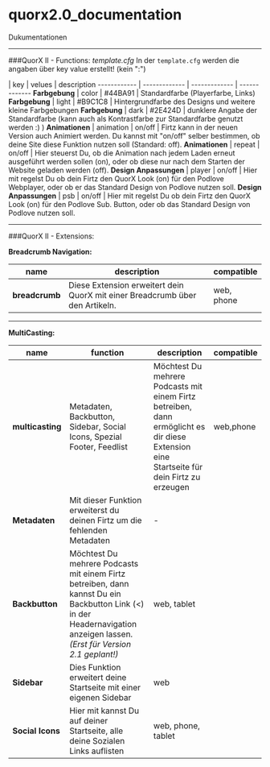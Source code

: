 # quorx2.0_documentation
Dukumentationen 

****
###QuorX II - Functions: *template.cfg*
In der <code>template.cfg</code> werden die angaben über key value erstellt! (kein ":")

 | key | velues | description
------------ | ------------- | ------------- | -------------
**Farbgebung** | color | #44BA91 | Standardfarbe (Playerfarbe, Links)
**Farbgebung**  | light | #B9C1C8 | Hintergrundfarbe des Designs und weitere kleine Farbgebungen
**Farbgebung** | dark | #2E424D | dunklere Angabe der Standardfarbe (kann auch als Kontrastfarbe zur Standardfarbe genutzt werden :) )
**Animationen** | animation | on/off | Firtz kann in der neuen Version auch Animiert werden. Du kannst mit "on/off" selber bestimmen, ob deine Site diese Funktion nutzen soll (Standard: off).
**Animationen** | repeat | on/off | Hier steuerst Du, ob die Animation nach jedem Laden erneut ausgeführt werden sollen (on), oder ob diese nur nach dem Starten der Website geladen werden (off).
**Design Anpassungen** | player | on/off | Hier mit regelst Du ob dein Firtz den QuorX Look (on) für den Podlove Webplayer, oder ob er das Standard Design von Podlove nutzen soll.
**Design Anpassungen** | psb | on/off | Hier mit regelst Du ob dein Firtz den QuorX Look (on) für den Podlove Sub. Button, oder ob das Standard Design von Podlove nutzen soll.


****
###QuorX II - Extensions:

**Breadcrumb Navigation:**

name | description | compatible
------------ | ------------- | ------------- 
**breadcrumb** | Diese Extension erweitert dein QuorX mit einer Breadcrumb über den Artikeln. | web, phone

****

**MultiCasting:**

name | function | description | compatible
------------ | ------------- | ------------- | -------------
**multicasting** | Metadaten, Backbutton, Sidebar, Social Icons, Spezial Footer, Feedlist | Möchtest Du mehrere Podcasts mit einem Firtz betreiben, dann ermöglicht es dir diese Extension eine Startseite für dein Firtz zu erzeugen | web,phone 
 | **Metadaten** | Mit dieser Funktion erweiterst du deinen Firtz um die fehlenden Metadaten | -
 | **Backbutton** | Möchtest Du mehrere Podcasts mit einem Firtz betreiben, dann kannst Du ein Backbutton Link (<) in der Headernavigation anzeigen lassen. *(Erst für Version 2.1 geplant!)* | web, tablet
 | **Sidebar** | Dies Funktion erweitert deine Startseite mit einer eigenen Sidebar | web
 | **Social Icons** | Hier mit kannst Du auf deiner Startseite, alle deine Sozialen Links auflisten | web, phone, tablet

